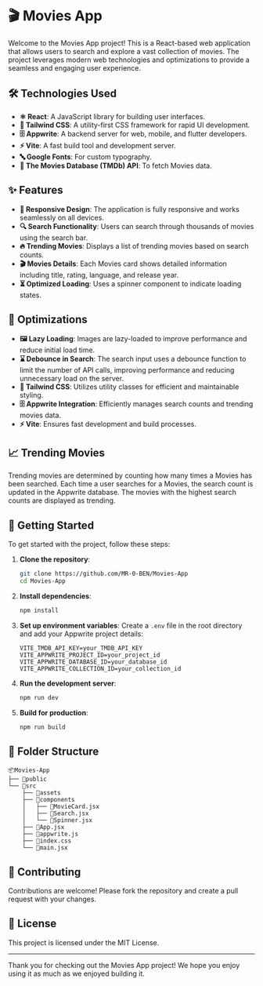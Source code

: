 # 🎬 Movies App

Welcome to the Movies App project! This is a React-based web application that allows users to search and explore a vast collection of movies. The project leverages modern web technologies and optimizations to provide a seamless and engaging user experience.

## 🛠 Technologies Used

- **⚛️ React**: A JavaScript library for building user interfaces.
- **🎨 Tailwind CSS**: A utility-first CSS framework for rapid UI development.
- **🗄 Appwrite**: A backend server for web, mobile, and flutter developers.
- **⚡ Vite**: A fast build tool and development server.
- **🔤 Google Fonts**: For custom typography.
- **🎥 The Movies Database (TMDb) API**: To fetch Movies data.

## ✨ Features

- **📱 Responsive Design**: The application is fully responsive and works seamlessly on all devices.
- **🔍 Search Functionality**: Users can search through thousands of movies using the search bar.
- **🔥 Trending Movies**: Displays a list of trending movies based on search counts.
- **🎬 Movies Details**: Each Movies card shows detailed information including title, rating, language, and release year.
- **⏳ Optimized Loading**: Uses a spinner component to indicate loading states.

## 🚀 Optimizations

- **🖼 Lazy Loading**: Images are lazy-loaded to improve performance and reduce initial load time.
- **⌛ Debounce in Search**: The search input uses a debounce function to limit the number of API calls, improving performance and reducing unnecessary load on the server.
- **🎨 Tailwind CSS**: Utilizes utility classes for efficient and maintainable styling.
- **🗄 Appwrite Integration**: Efficiently manages search counts and trending movies data.
- **⚡ Vite**: Ensures fast development and build processes.

## 📈 Trending Movies

Trending movies are determined by counting how many times a Movies has been searched. Each time a user searches for a Movies, the search count is updated in the Appwrite database. The movies with the highest search counts are displayed as trending.

## 🏁 Getting Started

To get started with the project, follow these steps:

1. **Clone the repository**:

   ```bash
   git clone https://github.com/MR-0-BEN/Movies-App
   cd Movies-App
   ```

2. **Install dependencies**:

   ```bash
   npm install
   ```

3. **Set up environment variables**:
   Create a `.env` file in the root directory and add your Appwrite project details:

   ```env
   VITE_TMDB_API_KEY=your_TMDB_API_KEY
   VITE_APPWRITE_PROJECT_ID=your_project_id
   VITE_APPWRITE_DATABASE_ID=your_database_id
   VITE_APPWRITE_COLLECTION_ID=your_collection_id
   ```

4. **Run the development server**:

   ```bash
   npm run dev
   ```

5. **Build for production**:
   ```bash
   npm run build
   ```

## 📂 Folder Structure

```
📦Movies-App
├── 📂public
└── 📂src
    ├── 📂assets
    ├── 📂components
    │   ├── 📄MovieCard.jsx
    │   ├── 📄Search.jsx
    │   └── 📄Spinner.jsx
    ├── 📄App.jsx
    ├── 📄appwrite.js
    ├── 📄index.css
    └── 📄main.jsx
```

## 🤝 Contributing

Contributions are welcome! Please fork the repository and create a pull request with your changes.

## 📜 License

This project is licensed under the MIT License.

---

Thank you for checking out the Movies App project! We hope you enjoy using it as much as we enjoyed building it.
